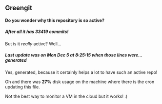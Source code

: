 ## Greengit

#### Do you wonder why this repository is so active?

##### After all it has 33419 commits!

But is it *really* active? Well...

##### Last update was on Mon Dec 5 at 8:25:15 when those lines were... generated

Yes, generated, because it certainly helps a lot to have such an active repo!

Oh and there was **27%** disk usage on the machine
where there is the cron updating this file.

Not the best way to monitor a VM in the cloud but it works! :)
